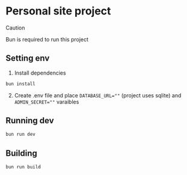 # Personal site project
> [!CAUTION]
> Bun is required to run this project
## Setting env
1. Install dependencies
```bash
bun install
```
2. Create .env file and place `DATABASE_URL=""` (project uses sqlite) and `ADMIN_SECRET=""` varaibles
## Running dev
```bash
bun run dev
```
## Building 
```bash
bun run build
```